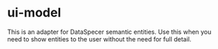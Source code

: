# ui-model
This is an adapter for DataSpecer semantic entities.
Use this when you need to show entities to the user without the need for full detail.
